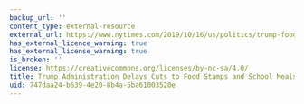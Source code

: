 ```yaml
---
backup_url: ''
content_type: external-resource
external_url: https://www.nytimes.com/2019/10/16/us/politics/trump-food-stamps-cuts.html
has_external_licence_warning: true
has_external_license_warning: true
is_broken: ''
license: https://creativecommons.org/licenses/by-nc-sa/4.0/
title: Trump Administration Delays Cuts to Food Stamps and School Meals
uid: 747daa24-b639-4e20-8b4a-5ba61003520e
---
```

